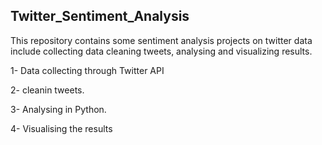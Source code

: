 ## Twitter_Sentiment_Analysis

This repository contains some sentiment analysis projects on twitter data include collecting data cleaning tweets, analysing and visualizing results.

1- Data collecting through Twitter API

2- cleanin tweets.

3- Analysing in Python. 

4- Visualising the results
